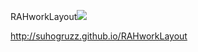 RAHworkLayout![](https://github.com/Suhogruzz/RAHworkLayout/actions/workflows/web.yml/badge.svg)

http://suhogruzz.github.io/RAHworkLayout

